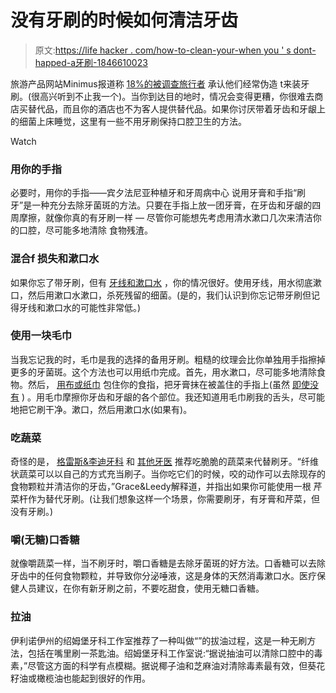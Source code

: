 # 没有牙刷的时候如何清洁牙齿

> 原文:[https://life hacker . com/how-to-clean-your-when you ' s dont-happed-a牙刷-1846610023](https://lifehacker.com/how-to-clean-your-teeth-when-you-dont-have-a-toothbrush-1846610023)

旅游产品网站Minimus报道称 [18%的被调查旅行者](https://www.minimus.biz/mostforgottenitems.aspx) 承认他们经常伪造 t来装牙刷。(很高兴听到不止我一个)。当你到达目的地时，情况会变得更糟，你很难去商店买替代品，而且你的酒店也不为客人提供替代品。如果你讨厌带着牙齿和牙龈上的细菌上床睡觉，这里有一些不用牙刷保持口腔卫生的方法。

Watch

### 用你的手指

必要时，用你的手指——宾夕法尼亚种植牙和牙周病中心 说用牙膏和手指“刷牙”是一种充分去除牙菌斑的方法。只要在手指上放一团牙膏，在牙齿和牙龈的四周摩擦，就像你真的有牙刷一样 — 尽管你可能想先考虑用清水漱口几次来清洁你的口腔，尽可能多地清除 食物残渣。

### 混合f 损失和漱口水

如果你忘了带牙刷，但有 [牙线和漱口水](https://alpenglowdentists.com/how-to-clean-your-teeth-without-a-toothbrush/) ，你的情况很好。使用牙线，用水彻底漱口，然后用漱口水漱口，杀死残留的细菌。(是的，我们认识到你忘记带牙刷但记得牙线和漱口水的可能性非常低。)

### 使用一块毛巾

当我忘记我的时，毛巾是我的选择的备用牙刷。粗糙的纹理会比你单独用手指擦掉更多的牙菌斑。这个方法也可以用纸巾完成。首先，用水漱口，尽可能多地清除食物。然后， [用布或纸巾](https://alpenglowdentists.com/how-to-clean-your-teeth-without-a-toothbrush/) 包住你的食指，把牙膏抹在被盖住的手指上(虽然 [即使没有](https://www.patientconnect365.com/dentalhealthtopics/article/Brushing_Without_Toothpaste_Should_You_Even_Bother) ) 。用毛巾摩擦你牙齿和牙龈的各个部位。我还知道用毛巾刷我的舌头，尽可能地把它刷干净。漱口，然后用漱口水(如果有)。

### 吃蔬菜

奇怪的是， [格雷斯&李迪牙科](http://www.graceleedydentistry.com/blog/2018/1/16/dental-care-without-toothbrush) 和 [其他牙医](https://www.padentalimplants.com/how-to-clean-teeth-without-a-toothbrush/) 推荐吃脆脆的蔬菜来代替刷牙。“纤维状蔬菜可以以自己的方式充当刷子。当你吃它们的时候，咬的动作可以去除现存的食物颗粒并清洁你的牙齿，”Grace&Leedy解释道，并指出如果你可能使用一根 芹菜杆作为替代牙刷。(让我们想象这样一个场景，你需要刷牙，有牙膏和芹菜，但没有牙刷。)

### 嚼(无糖)口香糖

就像嚼蔬菜一样，当不刷牙时，嚼口香糖是去除牙菌斑的好方法。口香糖可以去除牙齿中的任何食物颗粒，并导致你分泌唾液，这是身体的天然消毒漱口水。医疗保健人员建议，在你有新牙刷之前，不要吃甜食，使用无糖口香糖。

### 拉油

伊利诺伊州的绍姆堡牙科工作室推荐了一种叫做“”的拔油过程，这是一种无刷方法，包括在嘴里刷一茶匙油。绍姆堡牙科工作室说:“据说抽油可以清除口腔中的毒素，”尽管这方面的科学有点模糊。据说椰子油和芝麻油对清除毒素最有效，但葵花籽油或橄榄油也能起到很好的作用。
